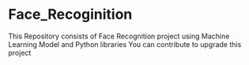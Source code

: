 # Face_Recoginition
This Repository consists of Face Recognition project using Machine Learning Model and Python libraries
You can contribute to upgrade this project
